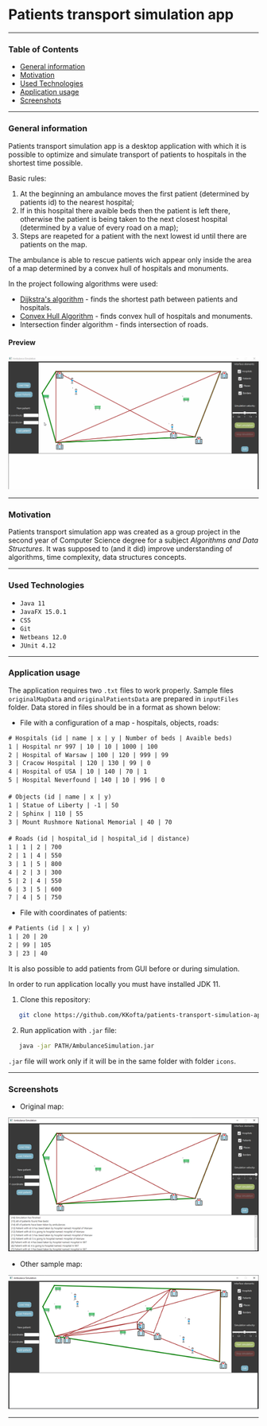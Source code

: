 # Patients transport simulation app

---

### Table of Contents

* [General information](#general-information)
* [Motivation](#motivation)
* [Used Technologies](#used-technologies)
* [Application usage](#application-usage)
* [Screenshots](#screenshots)

---

### General information

Patients transport simulation app is a desktop application with which it is possible to optimize and simulate transport of patients to hospitals in the shortest time possible. 

Basic rules: 
1. At the beginning an ambulance moves the first patient (determined by patients id) to the nearest hospital;
2. If in this hospital there avaible beds then the patient is left there, otherwise the patient is being taken to the next closest hospital (determined by a value of every road on a map);
3. Steps are reapeted for a patient with the next lowest id until there are patients on the map.

The ambulance is able to rescue patients wich appear only inside the area of a map determined by a convex hull of hospitals and monuments.

In the project following algorithms were used:
* <a href="https://en.wikipedia.org/wiki/Dijkstra%27s_algorithm">Dijkstra's algorithm</a> - finds the shortest path between patients and hospitals. 
* <a href="https://en.wikipedia.org/wiki/Convex_hull_algorithms">Convex Hull Algorithm</a> - finds convex hull of hospitals and monuments.
* Intersection finder algorithm - finds intersection of roads.

#### Preview

<img src="https://github.com/KKofta/patients-transport-simulation-app/blob/master/docs/Preview/Preview.gif">

---

### Motivation

Patients transport simulation app was created as a group project in the second year of Computer Science degree for a subject _Algorithms and Data Structures_. It was supposed to (and it did) improve understanding of algorithms, time complexity, data structures concepts. 

---

### Used Technologies

* `Java 11`
* `JavaFX 15.0.1`
* `CSS`
* `Git`
* `Netbeans 12.0`
* `JUnit 4.12`

---

### Application usage

The application requires two `.txt` files to work properly. Sample files `originalMapData` and `originalPatientsData` are prepared in `inputFiles` folder. Data stored in files should be in a format as shown below:

* File with a configuration of a map - hospitals, objects, roads:

```txt
# Hospitals (id | name | x | y | Number of beds | Avaible beds)
1 | Hospital nr 997 | 10 | 10 | 1000 | 100
2 | Hospital of Warsaw | 100 | 120 | 999 | 99
3 | Cracow Hospital | 120 | 130 | 99 | 0
4 | Hospital of USA | 10 | 140 | 70 | 1
5 | Hospital Neverfound | 140 | 10 | 996 | 0

# Objects (id | name | x | y)
1 | Statue of Liberty | -1 | 50
2 | Sphinx | 110 | 55
3 | Mount Rushmore National Memorial | 40 | 70

# Roads (id | hospital_id | hospital_id | distance)
1 | 1 | 2 | 700
2 | 1 | 4 | 550
3 | 1 | 5 | 800
4 | 2 | 3 | 300
5 | 2 | 4 | 550
6 | 3 | 5 | 600
7 | 4 | 5 | 750
```

* File with coordinates of patients:

```txt
# Patients (id | x | y)
1 | 20 | 20
2 | 99 | 105
3 | 23 | 40
```

It is also possible to add patients from GUI before or during simulation. 

In order to run application locally you must have installed JDK 11.

1. Clone this repository:
```bash
   git clone https://github.com/KKofta/patients-transport-simulation-app.git 
```

2. Run application with `.jar` file:
```bash
   java -jar PATH/AmbulanceSimulation.jar
```
`.jar` file will work only if it will be in the same folder with folder `icons`.

---

### Screenshots

* Original map:

<img src="https://github.com/KKofta/patients-transport-simulation-app/blob/master/docs/Preview/Map1.png" alt="Original Map Image">

* Other sample map:

<img src="https://github.com/KKofta/patients-transport-simulation-app/blob/master/docs/Preview/Map2.png" alt="Sample Map Image">

---
